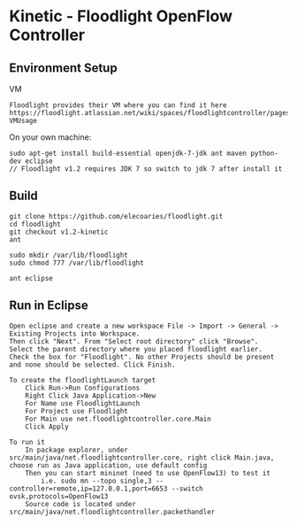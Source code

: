 # Kinetic - Floodlight OpenFlow Controller

## Environment Setup

VM

    Floodlight provides their VM where you can find it here https://floodlight.atlassian.net/wiki/spaces/floodlightcontroller/pages/8650780/Floodlight+VM#FloodlightVM-VMUsage

On your own machine:

    sudo apt-get install build-essential openjdk-7-jdk ant maven python-dev eclipse
    // Floodlight v1.2 requires JDK 7 so switch to jdk 7 after install it

## Build

    git clone https://github.com/elecoaries/floodlight.git
    cd floodlight
    git checkout v1.2-kinetic
    ant

    sudo mkdir /var/lib/floodlight
    sudo chmod 777 /var/lib/floodlight

    ant eclipse

## Run in Eclipse

    Open eclipse and create a new workspace File -> Import -> General -> Existing Projects into Workspace.
    Then click "Next". From "Select root directory" click "Browse".
    Select the parent directory where you placed floodlight earlier.
    Check the box for "Floodlight". No other Projects should be present and none should be selected. Click Finish.

    To create the floodlightLaunch target
        Click Run->Run Configurations
        Right Click Java Application->New
        For Name use FloodlightLaunch
        For Project use Floodlight
        For Main use net.floodlightcontroller.core.Main
        Click Apply

    To run it
        In package explorer, under src/main/java/net.floodlightcontroller.core, right click Main.java, choose run as Java application, use default config
        Then you can start mininet (need to use OpenFlow13) to test it
            i.e. sudo mn --topo single,3 --controller=remote,ip=127.0.0.1,port=6653 --switch ovsk,protocols=OpenFlow13
        Source code is located under src/main/java/net.floodlightcontroller.packethandler
